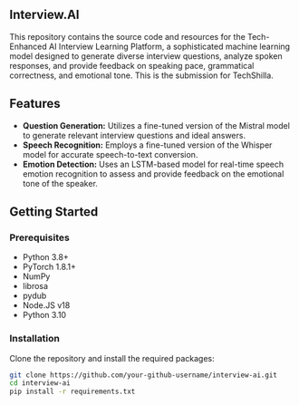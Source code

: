 ## Interview.AI


This repository contains the source code and resources for the Tech-Enhanced AI Interview Learning Platform, a sophisticated machine learning model designed to generate diverse interview questions, analyze spoken responses, and provide feedback on speaking pace, grammatical correctness, and emotional tone.
This is the submission for TechShilla.

## Features

- **Question Generation:** Utilizes a fine-tuned version of the Mistral model to generate relevant interview questions and ideal answers.
- **Speech Recognition:** Employs a fine-tuned version of the Whisper model for accurate speech-to-text conversion.
- **Emotion Detection:** Uses an LSTM-based model for real-time speech emotion recognition to assess and provide feedback on the emotional tone of the speaker.

## Getting Started

### Prerequisites

- Python 3.8+
- PyTorch 1.8.1+
- NumPy
- librosa
- pydub
- Node.JS v18
- Python 3.10

### Installation

Clone the repository and install the required packages:

```bash
git clone https://github.com/your-github-username/interview-ai.git
cd interview-ai
pip install -r requirements.txt

